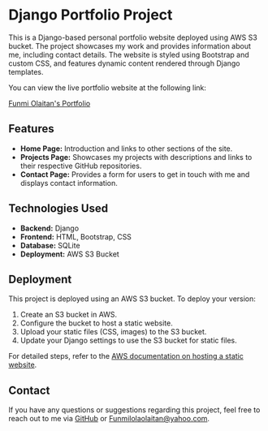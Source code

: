 # Django Portfolio Project

This is a Django-based personal portfolio website deployed using AWS S3 bucket. The project showcases my work and provides information about me, including contact details. The website is styled using Bootstrap and custom CSS, and features dynamic content rendered through Django templates.

You can view the live portfolio website at the following link:

[Funmi Olaitan's Portfolio](http://funmiolaitan.click/)

## Features

- **Home Page:** Introduction and links to other sections of the site.
- **Projects Page:** Showcases my projects with descriptions and links to their respective GitHub repositories.
- **Contact Page:** Provides a form for users to get in touch with me and displays contact information.

## Technologies Used

- **Backend:** Django
- **Frontend:** HTML, Bootstrap, CSS
- **Database:** SQLite
- **Deployment:** AWS S3 Bucket

## Deployment

This project is deployed using an AWS S3 bucket. To deploy your version:

1. Create an S3 bucket in AWS.
2. Configure the bucket to host a static website.
3. Upload your static files (CSS, images) to the S3 bucket.
4. Update your Django settings to use the S3 bucket for static files.

For detailed steps, refer to the [AWS documentation on hosting a static website](https://docs.aws.amazon.com/AmazonS3/latest/userguide/WebsiteHosting.html).

## Contact

If you have any questions or suggestions regarding this project, feel free to reach out to me via [GitHub](https://github.com/FunmiOlaitan) or Funmilolaolaitan@yahoo.com.